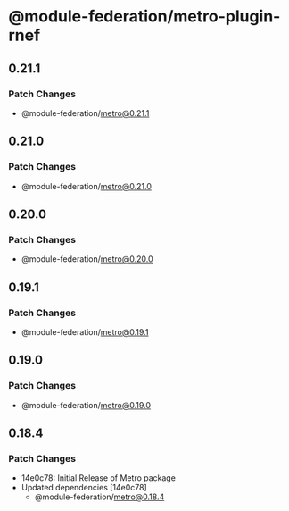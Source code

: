 # @module-federation/metro-plugin-rnef

## 0.21.1

### Patch Changes

- @module-federation/metro@0.21.1

## 0.21.0

### Patch Changes

- @module-federation/metro@0.21.0

## 0.20.0

### Patch Changes

- @module-federation/metro@0.20.0

## 0.19.1

### Patch Changes

- @module-federation/metro@0.19.1

## 0.19.0

### Patch Changes

- @module-federation/metro@0.19.0

## 0.18.4

### Patch Changes

- 14e0c78: Initial Release of Metro package
- Updated dependencies [14e0c78]
  - @module-federation/metro@0.18.4
